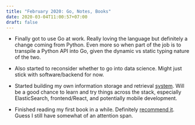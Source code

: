 ```yaml
---
title: "February 2020: Go, Notes, Books"
date: 2020-03-04T11:00:57+07:00
draft: false
---
```


- Finally got to use Go at work. Really loving the language but definitely a change coming from Python. Even more so when part of the job is to transpile a Python API into Go, given the dynamic vs static typing nature of the two.

- Also started to reconsider whether to go into data science. Might just stick with software/backend for now.

- Started building my own information storage and retrieval [system](https://github.com/notelog). Will be a good chance to learn and try things across the stack, especially ElasticSearch, frontend/React, and potentially mobile development.

- Finished reading my first book in a while. Definitely [recommend it](https://tansawit.me/posts/2020/02/anything-you-want-sivers-review/). Guess I still have somewhat of an attention span.
